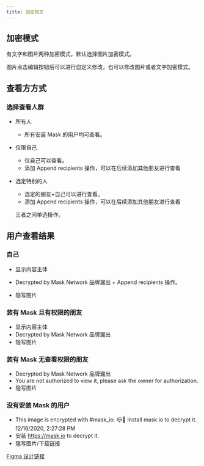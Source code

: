 ```yaml
---
title: 加密推文
---
```


## 加密模式

有文字和图片两种加密模式，默认选择图片加密模式。

图片点击编辑按钮后可以进行自定义修改。也可以修改图片或者文字加密模式。

## 查看方方式

### 选择查看人群

- 所有人
  
  - 所有安装 Mask 的用户均可查看。
- 仅限自己
  - 仅自己可以查看。
  - 添加 Append recipients 操作，可以在后续添加其他朋友进行查看
- 选定特别的人
  - 选定的朋友+自己可以进行查看。
  - 添加 Append recipients 操作，可以在后续添加其他朋友进行查看
  
  三者之间单选操作。

## 用户查看结果

### 自己

- 显示内容主体

- Decrypted by Mask Network 品牌漏出 + Append recipients 操作。

- 隐写图片

  

  

### 装有 Mask 且有权限的朋友

- 显示内容主体
- Decrypted by Mask Network 品牌漏出
- 隐写图片



### 装有 Mask 无查看权限的朋友

- Decrypted by Mask Network 品牌漏出
- You are not authorized to view it, please ask the owner for authorization.
- 隐写图片



### 没有安装 Mask 的用户

- This image is encrypted with #mask_io. 📪🔑 Install mask.io to decrypt it. 12/16/2020, 2:27:28 PM
- 安装 https://mask.io to decrypt it.
- 隐写图片/下载链接



[Figma 设计链接](https://www.figma.com/file/gVkQ67y285b4FXVV1KPThN/Twitter?node-id=2581%3A0)